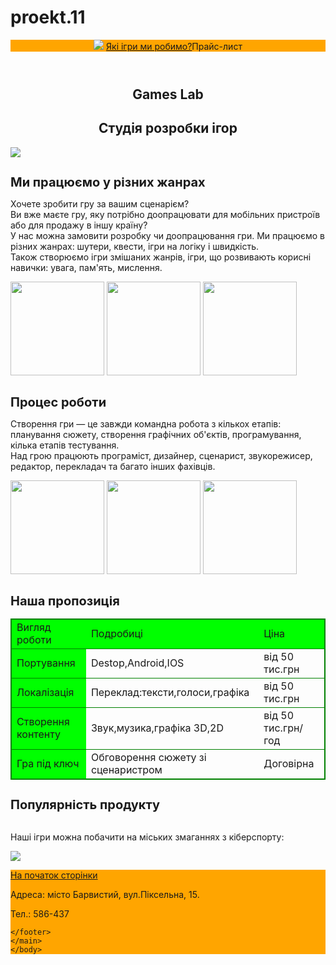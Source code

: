 # proekt.11
<html>
    <title>Games Lab</title>
    <body>
    <header style="background-color:orange;" id="start"> <img src="file:///Users/katerinaoladisiva/Downloads/Frame%204_0_1603385959.svg;"> <a href="#games">Які ігри ми робимо?</a>Прайс-лист</header>
    <h2 style="text-align:center;">Games Lab</h2>
    <h2 style="text-align:center">Студія розробки ігор</h2>
    <img src="https://mars.algoritmika.org/uploads/2020/10/Vector_0_1603390263.png">
    <main>
    <h1 style="font-size:20px;" id="games"> Ми працюємо у різних жанрах </h1>
    <p>Хочете зробити гру за вашим сценарієм?
    <br>Ви вже маєте гру, яку потрібно доопрацювати для мобільних пристроїв або для продажу в іншу країну?
    <br>У нас можна замовити розробку чи доопрацювання гри.
Ми працюємо в різних жанрах: шутери, квести, ігри на логіку і швидкість.
    <br>Також створюємо ігри змішаних жанрів, ігри, що розвивають корисні навички: увага, пам'ять, мислення. </p>
    <p>
    <img src="https://mars.algoritmika.org/uploads/2020/10/maps-and-location_0_1603391752.png" height="150px">
    <img src="https://mars.algoritmika.org/uploads/2020/10/shooter_0_1603391752.png" height="150px">
    <img src="image_2023-01-14_15-09-02 (1).png" height="150px">
    </p>
    <h1 style="font-size:20px">Процес роботи</h1>
    <p>Створення гри — це завжди командна робота з кількох етапів:
    <br>планування сюжету, створення графічних об'єктів, програмування, кілька етапів тестування.
<br>Над грою працюють програміст, дизайнер, сценарист, звукорежисер, редактор, перекладач та багато інших фахівців.</p>
    <p>
        <img src="photo_5339400933643241199_x.jpg" height="150px">
        <img src="photo_5339400933643241200_x.jpg" height="150px">
        <img src="photo_5339400933643241201_x.jpg" height="150px">
    </p>
    <h1 style="font-size:20px">Наша пропозиція</h1>
    <table style="border-collapse:collapse; border:1px solid green">
    <tr style="background-color:#00FF00; border:1px solid green">
        <td>Вигляд роботи</td>
        <td>Подробиці</td>
        <td>Ціна</td>
    </tr>
    <tr style="border:1px solid green"> 
        <td style="background-color:#00FF00">Портування</td>
        <td>Destop,Android,IOS</td>
        <td>від 50 тис.грн</td>
    </tr>
    <tr style="border:1px solid green">
        <td style="background-color:#00FF00">Локалізація</td>
        <td>Переклад:тексти,голоси,графіка</td>
        <td>від 50 тис.грн</td>
    </tr>
    <tr style="border:1px solid green">
        <td style="background-color:#00FF00">Створення контенту</td>
        <td>Звук,музика,графіка 3D,2D</td>
        <td>від 50 тис.грн/год</td>
    </tr>
    <tr style="border:1px solid green">
        <td style="background-color:#00FF00">Гра під ключ</td>
        <td>Обговорення сюжету зі сценаристром</td>
        <td>Договірна</td>
    </tr>
    </table>
    <h1 style="font-size:20px">Популярність продукту</h1>
    <p>
        <br>Наші ігри можна побачити на міських змаганнях з кіберспорту:
     </p>
     <img src="performance-3110696_1920 1 (3)_0_1603395974.png">
    <footer style="background-color:orange;">
        <p> <a href="#start">На початок сторінки </a> </p>
        <p>Адреса: місто Барвистий, вул.Піксельна, 15.</p>
        <p>Тел.: 586-437</p>
        
    </footer>
    </main>
    </body>

</html>
